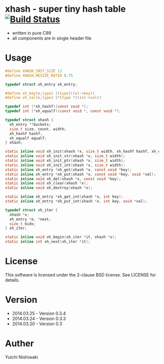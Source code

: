 # xhash - super tiny hash table [![Build Status](https://travis-ci.org/wasabiz/xhash.png)](https://travis-ci.org/wasabiz/xhash)

- written in pure C99
- all components are in single header file

# Usage

```c
#define XHASH_INIT_SIZE 11
#define XHASH_RESIZE_RATIO 0.75

typedef struct xh_entry xh_entry;

#define xh_key(e,type) ((type)((e)->key))
#define xh_val(e,type) (*(type *)((e)->val))

typedef int (*xh_hashf)(const void *);
typedef int (*xh_equalf)(const void *, const void *);

typedef struct xhash {
  xh_entry **buckets;
  size_t size, count, width;
  xh_hashf hashf;
  xh_equalf equalf;
} xhash;

static inline void xh_init(xhash *x, size_t width, xh_hashf hashf, xh_equalf equalf);
static inline void xh_init_str(xhash *x, size_t width);
static inline void xh_init_ptr(xhash *x, size_t width);
static inline void xh_init_int(xhash *x, size_t width);
static inline xh_entry *xh_get(xhash *x, const void *key);
static inline xh_entry *xh_put(xhash *x, const void *key, void *val);
static inline void xh_del(xhash *x, const void *key);
static inline void xh_clear(xhash *x);
static inline void xh_destroy(xhash *x);

static inline xh_entry *xh_get_int(xhash *x, int key);
static inline xh_entry *xh_put_int(xhash *x, int key, void *val);

typedef struct xh_iter {
  xhash *x;
  xh_entry *e, *next;
  size_t bidx;
} xh_iter;

static inline void xh_begin(xh_iter *it, xhash *x);
static inline int xh_next(xh_iter *it);
```

# License

This software is licensed under the 2-clause BSD license. See LICENSE for details.

# Version

- 2014.03.25 - Version 0.3.4
- 2014.03.24 - Version 0.3.3
- 2014.03.20 - Version 0.3

# Auther

Yuichi Nishiwaki
